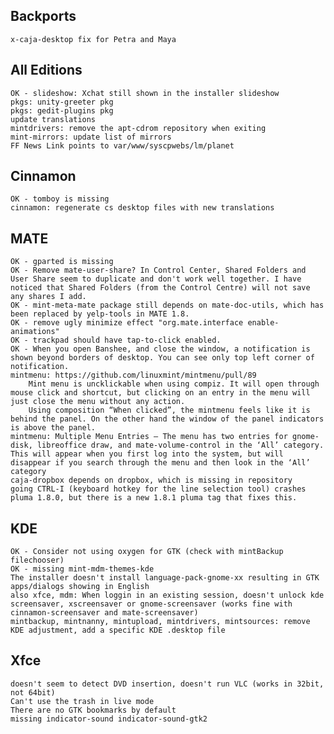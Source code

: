 
Backports
---------
	x-caja-desktop fix for Petra and Maya


All Editions
------------
	OK - slideshow: Xchat still shown in the installer slideshow
	pkgs: unity-greeter pkg
	pkgs: gedit-plugins pkg
	update translations
	mintdrivers: remove the apt-cdrom repository when exiting
	mint-mirrors: update list of mirrors
	FF News Link points to var/www/syscpwebs/lm/planet
	
Cinnamon
--------
	OK - tomboy is missing
	cinnamon: regenerate cs desktop files with new translations	

MATE
----
	OK - gparted is missing
	OK - Remove mate-user-share? In Control Center, Shared Folders and User Share seem to duplicate and don't work well together. I have noticed that Shared Folders (from the Control Centre) will not save any shares I add.
	OK - mint-meta-mate package still depends on mate-doc-utils, which has been replaced by yelp-tools in MATE 1.8.
	OK - remove ugly minimize effect "org.mate.interface enable-animations"
	OK - trackpad should have tap-to-click enabled.
	OK - When you open Banshee, and close the window, a notification is shown beyond borders of desktop. You can see only top left corner of notification.
	mintmenu: https://github.com/linuxmint/mintmenu/pull/89
		Mint menu is uncklickable when using compiz. It will open through mouse click and shortcut, but clicking on an entry in the menu will just close the menu without any action.
		Using composition “When clicked”, the mintmenu feels like it is behind the panel. On the other hand the window of the panel indicators is above the panel. 
	mintmenu: Multiple Menu Entries – The menu has two entries for gnome-disk, libreoffice draw, and mate-volume-control in the ‘All’ category. This will appear when you first log into the system, but will disappear if you search through the menu and then look in the ‘All’ category
	caja-dropbox depends on dropbox, which is missing in repository	
	going CTRL-I (keyboard hotkey for the line selection tool) crashes pluma 1.8.0, but there is a new 1.8.1 pluma tag that fixes this.	

KDE
---
	OK - Consider not using oxygen for GTK (check with mintBackup filechooser)	
	OK - missing mint-mdm-themes-kde
	The installer doesn't install language-pack-gnome-xx resulting in GTK apps/dialogs showing in English
	also xfce, mdm: When loggin in an existing session, doesn't unlock kde screensaver, xscreensaver or gnome-screensaver (works fine with cinnamon-screensaver and mate-screensaver)	
	mintbackup, mintnanny, mintupload, mintdrivers, mintsources: remove KDE adjustment, add a specific KDE .desktop file
	
Xfce
----
	doesn't seem to detect DVD insertion, doesn't run VLC (works in 32bit, not 64bit)
	Can't use the trash in live mode
	There are no GTK bookmarks by default
	missing indicator-sound indicator-sound-gtk2		

 